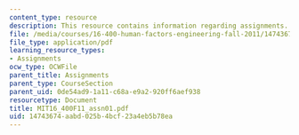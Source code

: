 ```yaml
---
content_type: resource
description: This resource contains information regarding assignments.
file: /media/courses/16-400-human-factors-engineering-fall-2011/14743674aabd025b4bcf23a4eb5b78ea_MIT16_400F11_assn01.pdf
file_type: application/pdf
learning_resource_types:
- Assignments
ocw_type: OCWFile
parent_title: Assignments
parent_type: CourseSection
parent_uid: 0de54ad9-1a11-c68a-e9a2-920ff6aef938
resourcetype: Document
title: MIT16_400F11_assn01.pdf
uid: 14743674-aabd-025b-4bcf-23a4eb5b78ea
---
```

